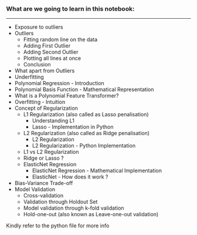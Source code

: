 ### What are we going to learn in this notebook:
***
- Exposure to outliers
- Outliers
	- Fitting  random line on the data
	- Adding First Outlier
	- Adding Second Outlier
	- Plotting all lines at once
	- Conclusion
- What apart from Outliers
- Underfitting
- Polynomial Regression - Introduction
- Polynomial Basis Function - Mathematical Representation
- What is a Polynomial Feature Transformer?
- Overfitting - Intuition
- Concept of Regularization
	- L1 Regularization (also called as Lasso penalisation)
		- Understanding L1
		- Lasso - Implementation in Python
	- L2 Regularization (also called as Ridge penalisation) 
		- L2 Regularization
		- L2 Regularization - Python Implementation
	- L1 vs L2 Regularization
	- Ridge or Lasso ?
    - ElasticNet Regression
        - ElasticNet Regression - Mathematical Implementation
        - ElasticNet - How does it work ?
- Bias-Variance Trade-off
- Model Validation
	- Cross-validation
	- Validation through Holdout Set
	- Model validation through k-fold validation
	- Hold-one-out (also known as Leave-one-out validation)

Kindly refer to the python file for more info
